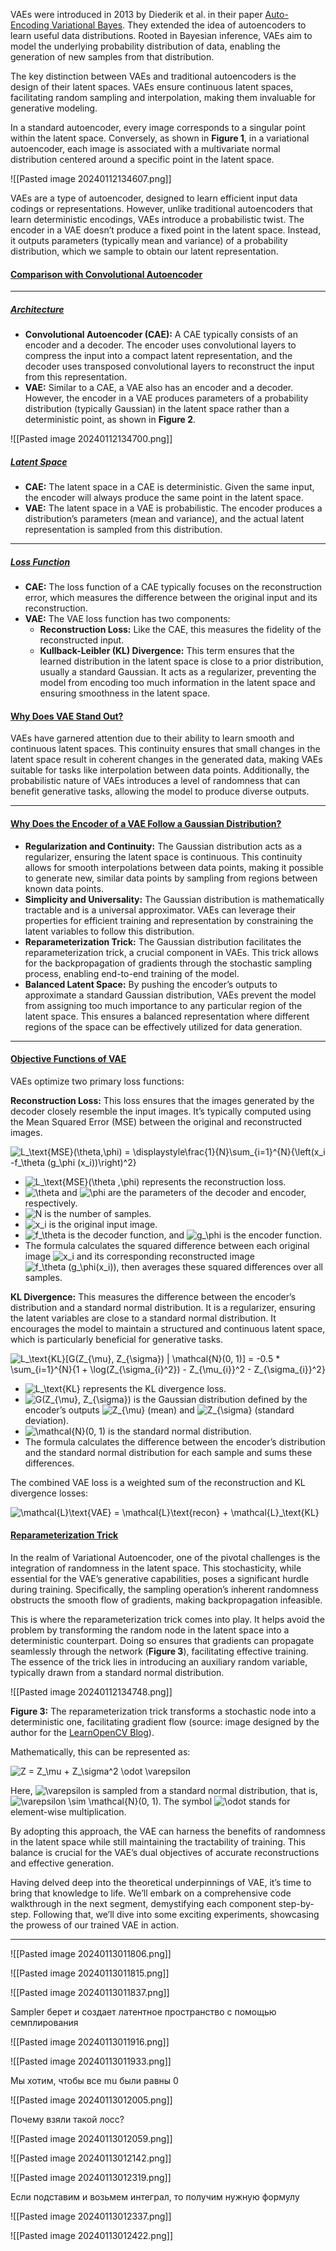 VAEs were introduced in 2013 by Diederik et al. in their paper [Auto-Encoding Variational Bayes](https://arxiv.org/abs/1312.6114). They extended the idea of autoencoders to learn useful data distributions. Rooted in Bayesian inference, VAEs aim to model the underlying probability distribution of data, enabling the generation of new samples from that distribution.

The key distinction between VAEs and traditional autoencoders is the design of their latent spaces. VAEs ensure continuous latent spaces, facilitating random sampling and interpolation, making them invaluable for generative modeling.

In a standard autoencoder, every image corresponds to a singular point within the latent space. Conversely, as shown in **Figure 1**, in a variational autoencoder, each image is associated with a multivariate normal distribution centered around a specific point in the latent space.

![[Pasted image 20240112134607.png]]

VAEs are a type of autoencoder, designed to learn efficient input data codings or representations. However, unlike traditional autoencoders that learn deterministic encodings, VAEs introduce a probabilistic twist. The encoder in a VAE doesn’t produce a fixed point in the latent space. Instead, it outputs parameters (typically mean and variance) of a probability distribution, which we sample to obtain our latent representation.
#### [**Comparison with Convolutional Autoencoder**](https://pyimagesearch.com/2023/10/02/a-deep-dive-into-variational-autoencoders-with-pytorch/#TOC-h4Comparison)

---

##### [**Architecture**](https://pyimagesearch.com/2023/10/02/a-deep-dive-into-variational-autoencoders-with-pytorch/#TOC-h5Architecture)

- **Convolutional Autoencoder (CAE):** A CAE typically consists of an encoder and a decoder. The encoder uses convolutional layers to compress the input into a compact latent representation, and the decoder uses transposed convolutional layers to reconstruct the input from this representation.
- **VAE:** Similar to a CAE, a VAE also has an encoder and a decoder. However, the encoder in a VAE produces parameters of a probability distribution (typically Gaussian) in the latent space rather than a deterministic point, as shown in **Figure 2**.

![[Pasted image 20240112134700.png]]
##### [**Latent Space**](https://pyimagesearch.com/2023/10/02/a-deep-dive-into-variational-autoencoders-with-pytorch/#TOC-h5LatentSpace)

- **CAE:** The latent space in a CAE is deterministic. Given the same input, the encoder will always produce the same point in the latent space.
- **VAE:** The latent space in a VAE is probabilistic. The encoder produces a distribution’s parameters (mean and variance), and the actual latent representation is sampled from this distribution.

---

##### [**Loss Function**](https://pyimagesearch.com/2023/10/02/a-deep-dive-into-variational-autoencoders-with-pytorch/#TOC-h5LossFunction)

- **CAE:** The loss function of a CAE typically focuses on the reconstruction error, which measures the difference between the original input and its reconstruction.
- **VAE:** The VAE loss function has two components:
    - **Reconstruction Loss:** Like the CAE, this measures the fidelity of the reconstructed input.
    - **Kullback-Leibler (KL) Divergence:** This term ensures that the learned distribution in the latent space is close to a prior distribution, usually a standard Gaussian. It acts as a regularizer, preventing the model from encoding too much information in the latent space and ensuring smoothness in the latent space.
#### [**Why Does VAE Stand Out?**](https://pyimagesearch.com/2023/10/02/a-deep-dive-into-variational-autoencoders-with-pytorch/#TOC-h4StandOut)

VAEs have garnered attention due to their ability to learn smooth and continuous latent spaces. This continuity ensures that small changes in the latent space result in coherent changes in the generated data, making VAEs suitable for tasks like interpolation between data points. Additionally, the probabilistic nature of VAEs introduces a level of randomness that can benefit generative tasks, allowing the model to produce diverse outputs.

---

#### [**Why Does the Encoder of a VAE Follow a Gaussian Distribution?**](https://pyimagesearch.com/2023/10/02/a-deep-dive-into-variational-autoencoders-with-pytorch/#TOC-h4Gaussian)

- **Regularization and Continuity:** The Gaussian distribution acts as a regularizer, ensuring the latent space is continuous. This continuity allows for smooth interpolations between data points, making it possible to generate new, similar data points by sampling from regions between known data points.
- **Simplicity and Universality:** The Gaussian distribution is mathematically tractable and is a universal approximator. VAEs can leverage their properties for efficient training and representation by constraining the latent variables to follow this distribution.
- **Reparameterization Trick:** The Gaussian distribution facilitates the reparameterization trick, a crucial component in VAEs. This trick allows for the backpropagation of gradients through the stochastic sampling process, enabling end-to-end training of the model.
- **Balanced Latent Space:** By pushing the encoder’s outputs to approximate a standard Gaussian distribution, VAEs prevent the model from assigning too much importance to any particular region of the latent space. This ensures a balanced representation where different regions of the space can be effectively utilized for data generation.

---

#### [**Objective Functions of VAE**](https://pyimagesearch.com/2023/10/02/a-deep-dive-into-variational-autoencoders-with-pytorch/#TOC-h4ObjectiveFunctions)

VAEs optimize two primary loss functions:

**Reconstruction Loss:** This loss ensures that the images generated by the decoder closely resemble the input images. It’s typically computed using the Mean Squared Error (MSE) between the original and reconstructed images.

![L_\text{MSE}(\theta,\phi) = \displaystyle\frac{1}{N}\sum_{i=1}^{N}{\left(x_i -f_\theta (g_\phi (x_i))\right)^2}](https://b2633864.smushcdn.com/2633864/wp-content/latex/67d/67d7e6c31558343cdc040c66ad345fdf-ffffff-000000-0.png?size=266x49&lossy=2&strip=1&webp=1 "L_\text{MSE}(\theta,\phi) = \displaystyle\frac{1}{N}\sum_{i=1}^{N}{\left(x_i -f_\theta (g_\phi (x_i))\right)^2}")

- ![L_\text{MSE}(\theta ,\phi)](https://b2633864.smushcdn.com/2633864/wp-content/latex/818/818f98a590dbf69596d717dbbc5149b8-ffffff-000000-0.png?size=74x18&lossy=2&strip=1&webp=1 "L_\text{MSE}(\theta ,\phi)") represents the reconstruction loss.
- ![\theta](https://b2633864.smushcdn.com/2633864/wp-content/latex/255/2554a2bb846cffd697389e5dc8912759-ffffff-000000-0.png?size=8x11&lossy=2&strip=1&webp=1 "\theta") and ![\phi](https://b2633864.smushcdn.com/2633864/wp-content/latex/1ed/1ed346930917426bc46d41e22cc525ec-ffffff-000000-0.png?size=10x14&lossy=2&strip=1&webp=1 "\phi") are the parameters of the decoder and encoder, respectively.
- ![N](https://b2633864.smushcdn.com/2633864/wp-content/latex/8d9/8d9c307cb7f3c4a32822a51922d1ceaa-ffffff-000000-0.png?size=15x11&lossy=2&strip=1&webp=1 "N") is the number of samples.
- ![x_i](https://b2633864.smushcdn.com/2633864/wp-content/latex/1ba/1ba8aaab47179b3d3e24b0ccea9f4e30-ffffff-000000-0.png?size=13x10&lossy=2&strip=1&webp=1 "x_i") is the original input image.
- ![f_\theta](https://b2633864.smushcdn.com/2633864/wp-content/latex/f95/f95dbc5e6ca7517c76671b7b2f72474f-ffffff-000000-0.png?size=14x14&lossy=2&strip=1&webp=1 "f_\theta") is the decoder function, and ![g_\phi](https://b2633864.smushcdn.com/2633864/wp-content/latex/1a6/1a6317a7865929248bc6b1e3e0469bde-ffffff-000000-0.png?size=15x12&lossy=2&strip=1&webp=1 "g_\phi") is the encoder function.
- The formula calculates the squared difference between each original image ![x_i](https://b2633864.smushcdn.com/2633864/wp-content/latex/1ba/1ba8aaab47179b3d3e24b0ccea9f4e30-ffffff-000000-0.png?size=13x10&lossy=2&strip=1&webp=1 "x_i") and its corresponding reconstructed image ![f_\theta (g_\phi(x_i))](https://b2633864.smushcdn.com/2633864/wp-content/latex/7cf/7cf5d85e6a6f949b63da203c387a4fd9-ffffff-000000-0.png?size=68x19&lossy=2&strip=1&webp=1 "f_\theta (g_\phi(x_i))"), then averages these squared differences over all samples.

**KL Divergence:** This measures the difference between the encoder’s distribution and a standard normal distribution. It is a regularizer, ensuring the latent variables are close to a standard normal distribution. It encourages the model to maintain a structured and continuous latent space, which is particularly beneficial for generative tasks.

![L_\text{KL}[G(Z_{\mu}, Z_{\sigma})  |  \mathcal{N}(0, 1)] = -0.5 * \sum_{i=1}^{N}{1 + \log(Z_{\sigma_{i}^2}) - Z_{\mu_{i}}^2 -  Z_{\sigma_{i}}^2}](https://b2633864.smushcdn.com/2633864/wp-content/latex/4e0/4e060015dd5a90a210fac12cd6c9157b-ffffff-000000-0.png?size=448x24&lossy=2&strip=1&webp=1 "L_\text{KL}[G(Z_{\mu}, Z_{\sigma})  |  \mathcal{N}(0, 1)] = -0.5 * \sum_{i=1}^{N}{1 + \log(Z_{\sigma_{i}^2}) - Z_{\mu_{i}}^2 -  Z_{\sigma_{i}}^2}")

- ![L_\text{KL}](https://b2633864.smushcdn.com/2633864/wp-content/latex/1f1/1f150fbeb1728057a59d67d1aa0f9176-ffffff-000000-0.png?size=27x15&lossy=2&strip=1&webp=1 "L_\text{KL}") represents the KL divergence loss.
- ![G(Z_{\mu}, Z_{\sigma})](https://b2633864.smushcdn.com/2633864/wp-content/latex/f18/f189de5c0abefcdb20d60add2b74420e-ffffff-000000-0.png?size=69x19&lossy=2&strip=1&webp=1 "G(Z_{\mu}, Z_{\sigma})") is the Gaussian distribution defined by the encoder’s outputs ![Z_{\mu}](https://b2633864.smushcdn.com/2633864/wp-content/latex/3c3/3c3992a836dc10f16083f526c13b7f79-ffffff-000000-0.png?size=18x16&lossy=2&strip=1&webp=1 "Z_{\mu}") (mean) and ![Z_{\sigma}](https://b2633864.smushcdn.com/2633864/wp-content/latex/2e1/2e100224cae81152659641f4b9082080-ffffff-000000-0.png?size=18x14&lossy=2&strip=1&webp=1 "Z_{\sigma}") (standard deviation).
- ![\mathcal{N}(0, 1)](https://b2633864.smushcdn.com/2633864/wp-content/latex/3b3/3b3f99a5588e1cd0c235b04edc563f25-ffffff-000000-0.png?size=52x18&lossy=2&strip=1&webp=1 "\mathcal{N}(0, 1)") is the standard normal distribution.
- The formula calculates the difference between the encoder’s distribution and the standard normal distribution for each sample and sums these differences.

The combined VAE loss is a weighted sum of the reconstruction and KL divergence losses:

![\mathcal{L}_\text{VAE} = \mathcal{L}_\text{recon} + \mathcal{L}_\text{KL}](https://b2633864.smushcdn.com/2633864/wp-content/latex/331/3318c9bd2bc57d6b6777d1343bfaafb2-ffffff-000000-0.png?size=145x16&lossy=2&strip=1&webp=1 "\mathcal{L}_\text{VAE} = \mathcal{L}_\text{recon} + \mathcal{L}_\text{KL}")
#### [**Reparameterization Trick**](https://pyimagesearch.com/2023/10/02/a-deep-dive-into-variational-autoencoders-with-pytorch/#TOC-h4Reparameterization)

In the realm of Variational Autoencoder, one of the pivotal challenges is the integration of randomness in the latent space. This stochasticity, while essential for the VAE’s generative capabilities, poses a significant hurdle during training. Specifically, the sampling operation’s inherent randomness obstructs the smooth flow of gradients, making backpropagation infeasible.

This is where the reparameterization trick comes into play. It helps avoid the problem by transforming the random node in the latent space into a deterministic counterpart. Doing so ensures that gradients can propagate seamlessly through the network (**Figure 3**), facilitating effective training. The essence of the trick lies in introducing an auxiliary random variable, typically drawn from a standard normal distribution.

![[Pasted image 20240112134748.png]]

**Figure 3:** The reparameterization trick transforms a stochastic node into a deterministic one, facilitating gradient flow (source: image designed by the author for the [LearnOpenCV Blog](https://learnopencv.com/wp-content/uploads/2020/11/reparam-vae-2048x959.jpg)).

Mathematically, this can be represented as:

![Z = Z_\mu + Z_\sigma^2 \odot \varepsilon](https://b2633864.smushcdn.com/2633864/wp-content/latex/52d/52d342b2d22e73d7f2204133a35cc40b-ffffff-000000-0.png?size=120x19&lossy=2&strip=1&webp=1 "Z = Z_\mu + Z_\sigma^2 \odot \varepsilon")

Here, ![\varepsilon](https://b2633864.smushcdn.com/2633864/wp-content/latex/f8b/f8b1c5a729a09649c275fca88976d8dd-ffffff-000000-0.png?size=8x7&lossy=2&strip=1&webp=1 "\varepsilon") is sampled from a standard normal distribution, that is, ![\varepsilon \sim \mathcal{N}(0, 1)](https://b2633864.smushcdn.com/2633864/wp-content/latex/be3/be3f6fb4d31886a209ebafdc65802c1c-ffffff-000000-0.png?size=81x18&lossy=2&strip=1&webp=1 "\varepsilon \sim \mathcal{N}(0, 1)"). The symbol ![\odot](https://b2633864.smushcdn.com/2633864/wp-content/latex/319/319d584a4a5166ee6c51f4b8348856ea-ffffff-000000-0.png?size=11x12&lossy=2&strip=1&webp=1 "\odot") stands for element-wise multiplication.

By adopting this approach, the VAE can harness the benefits of randomness in the latent space while still maintaining the tractability of training. This balance is crucial for the VAE’s dual objectives of accurate reconstructions and effective generation.

Having delved deep into the theoretical underpinnings of VAE, it’s time to bring that knowledge to life. We’ll embark on a comprehensive code walkthrough in the next segment, demystifying each component step-by-step. Following that, we’ll dive into some exciting experiments, showcasing the prowess of our trained VAE in action.

------------------------------

![[Pasted image 20240113011806.png]]

![[Pasted image 20240113011815.png]]

![[Pasted image 20240113011837.png]]

Sampler берет и создает латентное пространство с помощью семплирования

![[Pasted image 20240113011916.png]]

![[Pasted image 20240113011933.png]]

Мы хотим, чтобы все mu были равны 0

![[Pasted image 20240113012005.png]]

Почему взяли такой лосс?

![[Pasted image 20240113012059.png]]

![[Pasted image 20240113012142.png]]

![[Pasted image 20240113012319.png]]

Если подставим и возьмем интеграл, то получим нужную формулу

![[Pasted image 20240113012337.png]]

![[Pasted image 20240113012422.png]]

